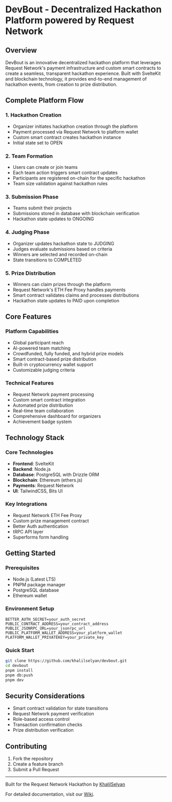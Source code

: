 # DevBout - Decentralized Hackathon Platform powered by Request Network

## Overview

DevBout is an innovative decentralized hackathon platform that leverages Request Network's payment infrastructure and custom smart contracts to create a seamless, transparent hackathon experience. Built with SvelteKit and blockchain technology, it provides end-to-end management of hackathon events, from creation to prize distribution.

## Complete Platform Flow

### 1. Hackathon Creation

- Organizer initiates hackathon creation through the platform
- Payment processed via Request Network to platform wallet
- Custom smart contract creates hackathon instance
- Initial state set to OPEN

### 2. Team Formation

- Users can create or join teams
- Each team action triggers smart contract updates
- Participants are registered on-chain for the specific hackathon
- Team size validation against hackathon rules

### 3. Submission Phase

- Teams submit their projects
- Submissions stored in database with blockchain verification
- Hackathon state updates to ONGOING

### 4. Judging Phase

- Organizer updates hackathon state to JUDGING
- Judges evaluate submissions based on criteria
- Winners are selected and recorded on-chain
- State transitions to COMPLETED

### 5. Prize Distribution

- Winners can claim prizes through the platform
- Request Network's ETH Fee Proxy handles payments
- Smart contract validates claims and processes distributions
- Hackathon state updates to PAID upon completion

## Core Features

### Platform Capabilities

- Global participant reach
- AI-powered team matching
- Crowdfunded, fully funded, and hybrid prize models
- Smart contract-based prize distribution
- Built-in cryptocurrency wallet support
- Customizable judging criteria

### Technical Features

- Request Network payment processing
- Custom smart contract integration
- Automated prize distribution
- Real-time team collaboration
- Comprehensive dashboard for organizers
- Achievement badge system

## Technology Stack

### Core Technologies

- **Frontend**: SvelteKit
- **Backend**: Node.js
- **Database**: PostgreSQL with Drizzle ORM
- **Blockchain**: Ethereum (ethers.js)
- **Payments**: Request Network
- **UI**: TailwindCSS, Bits UI

### Key Integrations

- Request Network ETH Fee Proxy
- Custom prize management contract
- Better Auth authentication
- tRPC API layer
- Superforms form handling

## Getting Started

### Prerequisites

- Node.js (Latest LTS)
- PNPM package manager
- PostgreSQL database
- Ethereum wallet

### Environment Setup

```env
BETTER_AUTH_SECRET=your_auth_secret
PUBLIC_CONTRACT_ADDRESS=your_contract_address
PUBLIC_JSONRPC_URL=your_jsonrpc_url
PUBLIC_PLATFORM_WALLET_ADDRESS=your_platform_wallet
PLATFORM_WALLET_PRIVATEKEY=your_private_key
```

### Quick Start

```bash
git clone https://github.com/khalilselyan/devbout.git
cd devbout
pnpm install
pnpm db:push
pnpm dev
```

## Security Considerations

- Smart contract validation for state transitions
- Request Network payment verification
- Role-based access control
- Transaction confirmation checks
- Prize distribution verification

## Contributing

1. Fork the repository
2. Create a feature branch
3. Submit a Pull Request

---

Built for the Request Network Hackathon by [KhalilSelyan](https://github.com/khalilselyan)

For detailed documentation, visit our [Wiki](https://github.com/khalilselyan/devbout/wiki).
